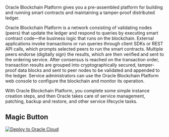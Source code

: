 Oracle Blockchain Platform gives you a pre-assembled platform for building and running smart contracts and maintaining a tamper-proof distributed ledger.

Oracle Blockchain Platform is a network consisting of validating nodes (peers) that update the ledger and respond to queries by executing smart contract code—the business logic that runs on the blockchain. External applications invoke transactions or run queries through client SDKs or REST API calls, which prompts selected peers to run the smart contracts. Multiple peers endorse (digitally sign) the results, which are then verified and sent to the ordering service. After consensus is reached on the transaction order, transaction results are grouped into cryptographically secured, tamper-proof data blocks and sent to peer nodes to be validated and appended to the ledger. Service administrators can use the Oracle Blockchain Platform web console to configure the blockchain and monitor its operation.

With Oracle Blockchain Platform, you complete some simple instance creation steps, and then Oracle takes care of service management, patching, backup and restore, and other service lifecycle tasks.
## Magic Button 
[![Deploy to Oracle Cloud](https://oci-resourcemanager-plugin.plugins.oci.oraclecloud.com/latest/deploy-to-oracle-cloud.svg)](https://cloud.oracle.com/resourcemanager/stacks/create?zipUrl=https://github.com/subraman1an-vv/magic-button-examples/releases/latest/download/blockchain.zip)